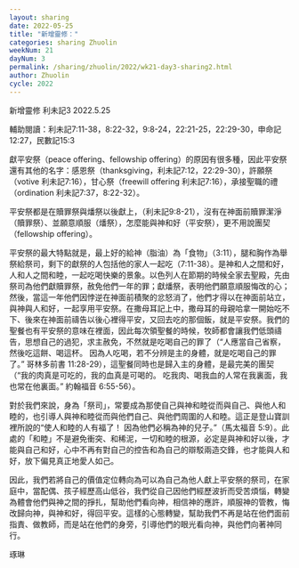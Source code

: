 ```yaml
---
layout: sharing
date: 2022-05-25
title: "新增靈修："
categories: sharing Zhuolin
weekNum: 21
dayNum: 3
permalink: /sharing/zhuolin/2022/wk21-day3-sharing2.html
author: Zhuolin
cycle: 2022
---  
```

新增靈修 利未記3
2022.5.25

輔助閱讀：利未記7:11-38，8:22-32，9:8-24，22:21-25，22:29-30，申命記12:27，民數記15:3

獻平安祭（peace offering、fellowship offering）的原因有很多種，因此平安祭還有其他的名字：感恩祭（thanksgiving，利未記7:12，22:29-30），許願祭（votive 利未記7:16），甘心祭（freewill offering 利未記7:16），承接聖職的禮（ordination 利未記7:37，8:22-32）。

平安祭都是在贖罪祭與燔祭以後獻上，（利未記9:8-21），沒有在神面前贖罪潔淨（贖罪祭）、並願意順服（燔祭），怎麼能與神和好（平安祭），更不用說團契（fellowship offering）。

平安祭的最大特點就是，最上好的給神（脂油）為「食物」（3:11），腿和胸作為舉祭給祭司，剩下的獻祭的人包括他的家人一起吃（7:11-38）。是神和人之間和好，人和人之間和睦，一起吃喝快樂的景象。以色列人在節期的時候全家去聖殿，先由祭司為他們獻贖罪祭，赦免他們一年的罪；獻燔祭，表明他們願意順服悔改的心；然後，當這一年他們因悖逆在神面前積聚的忿怒消了，他們才得以在神面前站立，與神與人和好，一起享用平安祭。在撒母耳記上中，撒母耳的母親哈拿一開始吃不下、後來在神面前禱告以後心裡得平安，又回去吃的那個飯，就是平安祭。我們的聖餐也有平安祭的意味在裡面，因此每次領聖餐的時候，牧師都會讓我們低頭禱告，思想自己的過犯，求主赦免，不然就是吃喝自己的罪了（“人應當自己省察，然後吃這餅、喝這杯。 因為人吃喝，若不分辨是主的身體，就是吃喝自己的罪了。” ‭‭哥林多前書‬ ‭11:28-29‬），這聖餐同時也是歸入主的身體，是最完美的團契（“我的肉真是可吃的，我的血真是可喝的。 吃我肉、喝我血的人常在我裏面，我也常在他裏面。” 約翰福音‬ ‭6:55-56‬）。

對於我們來說，身為「祭司」，常要成為那使自己與神和睦從而與自己、與他人和睦的，也引導人與神和睦從而與他們自己、與他們周圍的人和睦。這正是登山寶訓裡所說的“使人和睦的人有福了！ 因為他們必稱為神的兒子。”‭‭（馬太福音‬ ‭5:9）。此處的「和睦」不是避免衝突、和稀泥，一切和睦的根源，必定是與神和好以後，才能與自己和好，心中不再有對自己的控告和為自己的辯駁兩造交鋒，也才能與人和好，放下偏見真正地愛人如己。

因此，我們若將自己的價值定位轉向為可以為自己為他人獻上平安祭的祭司，在家庭中，當配偶、孩子經歷高山低谷，我們從自己因他們經歷波折而受苦煩惱，轉變為體會他們與神之間的掙扎，幫助他們看向神，相信神的應許，順服神的管教，悔改歸向神，與神和好，得回平安。這樣的心態轉變，幫助我們不再是站在他們面前指責、做教師，而是站在他們的身旁，引導他們的眼光看向神，與他們向著神同行。

琢琳‬
